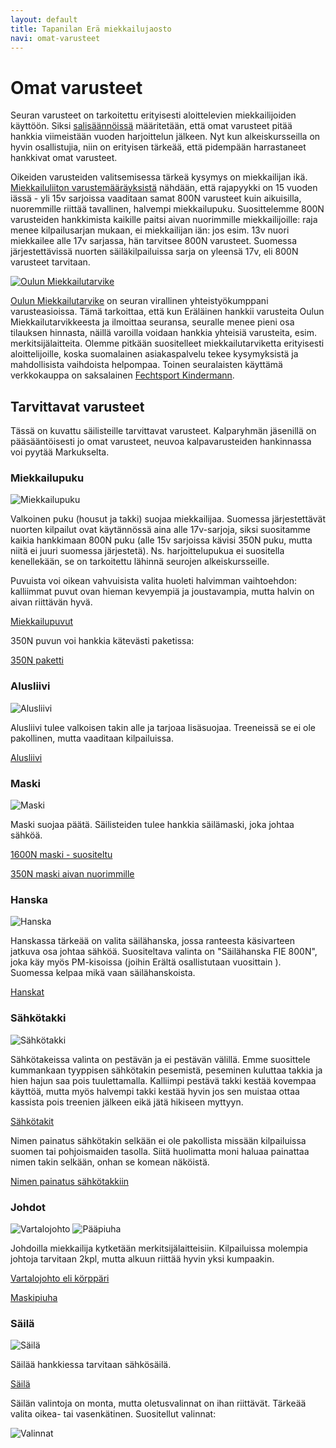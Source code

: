 ```yaml
---
layout: default
title: Tapanilan Erä miekkailujaosto
navi: omat-varusteet
---
```


# Omat varusteet

Seuran varusteet on tarkoitettu erityisesti aloittelevien miekkailijoiden käyttöön. Siksi <a href="{{ site.baseurl }}/salisaannot/">salisäännöissä</a> määritetään, että omat varusteet pitää hankkia viimeistään vuoden harjoittelun jälkeen. Nyt kun alkeiskursseilla on hyvin osallistujia, niin on erityisen tärkeää, että pidempään harrastaneet hankkivat omat varusteet.

Oikeiden varusteiden valitsemisessa tärkeä kysymys on miekkailijan ikä. [Miekkailuliiton varustemääräyksistä](http://www.fencing-pentathlon.fi/miekkailu/kilpailutoiminta/varusteet/) nähdään, että rajapyykki on 15 vuoden iässä - yli 15v sarjoissa vaaditaan samat 800N varusteet kuin aikuisilla, nuoremmille riittää tavallinen, halvempi miekkailupuku. Suosittelemme 800N varusteiden hankkimista kaikille paitsi aivan nuorimmille miekkailijoille: raja menee kilpailusarjan mukaan, ei miekkailijan iän: jos esim. 13v nuori miekkailee alle 17v sarjassa, hän tarvitsee 800N varusteet. Suomessa järjestettävissä nuorten säiläkilpailuissa sarja on yleensä 17v, eli 800N varusteet tarvitaan.

<a href="http://www.miekkailutarvike.fi/"><img src="/img/oulun_miekkailutarvike.png" alt="Oulun Miekkailutarvike" /></a>

[Oulun Miekkailutarvike](http://www.miekkailutarvike.fi/) on seuran virallinen yhteistyökumppani varusteasioissa. Tämä tarkoittaa, että kun Eräläinen hankkii varusteita Oulun Miekkailutarvikkeesta ja ilmoittaa seuransa, seuralle menee pieni osa tilauksen hinnasta, näillä varoilla voidaan hankkia yhteisiä varusteita, esim. merkitsijälaitteita. Olemme pitkään suositelleet miekkailutarviketta erityisesti aloittelijoille, koska suomalainen asiakaspalvelu tekee kysymyksistä ja mahdollisista vaihdoista helpompaa. Toinen seuralaisten käyttämä verkkokauppa on saksalainen [Fechtsport Kindermann](http://fechtsport-kindermann.de/).

## Tarvittavat varusteet

Tässä on kuvattu säilisteille tarvittavat varusteet. Kalparyhmän jäsenillä on pääsääntöisesti jo omat varusteet, neuvoa kalpavarusteiden hankinnassa voi pyytää Markukselta.

### Miekkailupuku

<img src="/img/miekkailupuku.jpg" alt="Miekkailupuku" class="material">

Valkoinen puku (housut ja takki) suojaa miekkailijaa. Suomessa järjestettävät nuorten kilpailut ovat käytännössä aina alle 17v-sarjoja, siksi suositamme kaikia hankkimaan 800N puku (alle 15v sarjoissa kävisi 350N puku, mutta niitä ei juuri suomessa järjestetä). Ns. harjoittelupukua ei suositella kenellekään, se on tarkoitettu lähinnä seurojen alkeiskursseille.

Puvuista voi oikean vahvuisista valita huoleti halvimman vaihtoehdon: kalliimmat puvut ovan hieman kevyempiä ja joustavampia, mutta halvin on aivan riittävän hyvä.

[Miekkailupuvut](http://www.miekkailutarvike.fi/index.php?cPath=176_137_36)

350N puvun voi hankkia kätevästi paketissa:

[350N paketti]( http://www.miekkailutarvike.fi/product_info.php?cPath=127&products_id=441)

### Alusliivi

<img src="/img/alusliivi.jpg" alt="Alusliivi" class="material">

Alusliivi tulee valkoisen takin alle ja tarjoaa lisäsuojaa. Treeneissä se ei ole pakollinen, mutta vaaditaan kilpailuissa.

[Alusliivi](http://www.miekkailutarvike.fi/index.php?cPath=176_137_36_25)

### Maski

<img src="/img/maski.jpg" alt="Maski" class="material">


Maski suojaa päätä. Säilisteiden tulee hankkia säilämaski, joka johtaa sähköä.

[1600N maski - suositeltu](http://www.miekkailutarvike.fi/product_info.php?cPath=176_137_37_33&products_id=55)

[350N maski aivan nuorimmille](http://www.miekkailutarvike.fi/product_info.php?cPath=176_137_37_33&products_id=56)

### Hanska

<img src="/img/hanska.jpg" alt="Hanska" class="material">

Hanskassa tärkeää on valita säilähanska, jossa ranteesta käsivarteen jatkuva osa johtaa sähköä. Suositeltava valinta on "Säilähanska FIE 800N", joka käy myös PM-kisoissa (joihin Erältä osallistutaan vuosittain ).  Suomessa kelpaa mikä vaan säilähanskoista.

[Hanskat](http://www.miekkailutarvike.fi/index.php?cPath=176_137_38)

### Sähkötakki

<img src="/img/sahkotakki.jpg" alt="Sähkötakki" class="material">

Sähkötakeissa valinta on pestävän ja ei pestävän välillä. Emme suosittele kummankaan tyyppisen sähkötakin pesemistä, peseminen kuluttaa takkia ja hien hajun saa pois tuulettamalla. Kalliimpi pestävä takki kestää kovempaa käyttöä, mutta myös halvempi takki kestää hyvin jos sen muistaa ottaa kassista pois treenien jälkeen eikä jätä hikiseen myttyyn.

[Sähkötakit](http://www.miekkailutarvike.fi/index.php?cPath=176_137_40_53)

Nimen painatus sähkötakin selkään ei ole pakollista missään kilpailuissa suomen tai pohjoismaiden tasolla. Siitä huolimatta moni haluaa painattaa nimen takin selkään, onhan se komean näköistä.

[Nimen painatus sähkötakkiin](http://www.miekkailutarvike.fi/product_info.php?cPath=176_137_36_30&products_id=90)

### Johdot

<img src="/img/vartalojohto.jpg" alt="Vartalojohto" class="material">
<img src="/img/paapiuha.jpg" alt="Pääpiuha" class="material">

Johdoilla miekkailija kytketään merkitsijälaitteisiin. Kilpailuissa molempia johtoja tarvitaan 2kpl, mutta alkuun riittää hyvin yksi kumpaakin.

[Vartalojohto eli körppäri](http://www.miekkailutarvike.fi/product_info.php?cPath=176_45_63&products_id=593)

[Maskipiuha](http://www.miekkailutarvike.fi/product_info.php?cPath=176_45_63&products_id=226)

### Säilä

<img src="/img/saila.jpg" alt="Säilä" class="material">

Säilää hankkiessa tarvitaan sähkösäilä.

[Säilä](http://www.miekkailutarvike.fi/product_info.php?cPath=176_57_146&products_id=680)

Säilän valintoja on monta, mutta oletusvalinnat on ihan riittävät. Tärkeää valita oikea- tai vasenkätinen. Suositellut valinnat:

<img src="/img/saila_valinnat.png" alt="Valinnat">


